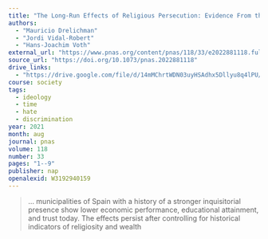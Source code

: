 ```yaml
---
title: "The Long-Run Effects of Religious Persecution: Evidence From the Spanish Inquisition"
authors:
  - "Mauricio Drelichman"
  - "Jordi Vidal-Robert"
  - "Hans-Joachim Voth"
external_url: "https://www.pnas.org/content/pnas/118/33/e2022881118.full.pdf"
source_url: "https://doi.org/10.1073/pnas.2022881118"
drive_links:
  - "https://drive.google.com/file/d/14mMChrtWDN03uyHSAdhx5Dllyu8q4lPU/view?usp=drivesdk"
course: society
tags:
  - ideology
  - time
  - hate
  - discrimination
year: 2021
month: aug
journal: pnas
volume: 118
number: 33
pages: "1--9"
publisher: nap
openalexid: W3192940159
---
```


> … municipalities of Spain with a history of a stronger inquisitorial presence show lower economic performance, educational attainment, and trust today.
> The effects persist after controlling for historical indicators of religiosity and wealth
